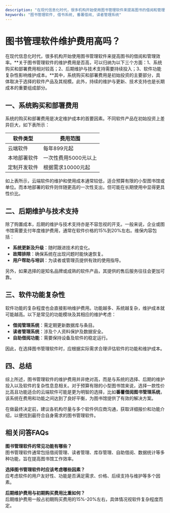 ```yaml
---
description: "在现代信息化时代，很多机构开始使用图书管理软件来提高图书的借阅和管理效率。**关于图书管理软件的维护费用是否高，可以归纳为以下三个方面：1、系统购买和部署费用相对较高；2、后期维护与技术支持需要持续投入；3、软件功能复杂性影响维护成本。**其中，系统购买和部署费用是初始投资的主要部分，具体取决于选择的软件产品及其规模。此外，持续的维护与更新、技术支持也是长期成本的重要组成部分。"
keywords: "图书管理软件, 借书系统, 番薯借阅, 读者管理系统"
---
```

# 图书管理软件维护费用高吗？

在现代信息化时代，很多机构开始使用图书管理软件来提高图书的借阅和管理效率。**关于图书管理软件的维护费用是否高，可以归纳为以下三个方面：1、系统购买和部署费用相对较高；2、后期维护与技术支持需要持续投入；3、软件功能复杂性影响维护成本。**其中，系统购买和部署费用是初始投资的主要部分，具体取决于选择的软件产品及其规模。此外，持续的维护与更新、技术支持也是长期成本的重要组成部分。

## 一、系统购买和部署费用

系统的购买和部署费用是决定维护成本的首要因素。不同软件产品在初始投资上差异巨大，如下表所示：

| 软件类型       | 费用范围          |
|----------------|-------------------|
| 云端软件       | 每年899元起      |
| 本地部署软件   | 一次性费用5000元以上 |
| 定制开发软件   | 根据需求10000元起 |

如上表所示，云端软件的维护和使用成本通常较低，适合预算有限的小型图书馆或单位。而本地部署的软件则伴随更高的一次性支出，但可能在长期使用中显得更具性价比。

## 二、后期维护与技术支持

除了购置成本，后期的维护与技术支持亦是不容忽视的开支。一般来说，企业或图书馆需要支付年度维护费用，通常在软件价格的15%到20%左右。维保内容包括：

- **系统更新及升级**：随时跟进技术的变化。
- **故障排除**：确保系统在出现问题时能快速恢复。
- **用户帮助与培训**：为读者或管理员提供有效的使用指导。

另外，如果选择的是知名品牌或成熟的软件产品，其提供的售后服务往往会更加可靠。

## 三、软件功能复杂性

软件功能的复杂程度也会直接影响维护费用。功能越多、系统越复杂，维护成本就可能越高。以下是常见的功能模块及其相应的维护考虑：

- **借阅管理系统**：需定期更新数据库与条目。
- **读者管理系统**：涉及个人资料保护及数据安全。
- **自助借阅功能**：需要保持设备及软件的稳定运行。

因此，在选择图书管理软件时，应根据实际需求合理评估软件的功能和维护成本。

## 四、总结

综上所述，图书管理软件的维护费用并非绝对高，而是与系统的选择、后期的维护投入以及软件的复杂性息息相关。对于预算有限的小型图书馆来说，选择一款性价比高且功能适合的云端软件可能是更为明智的选择，比如**番薯借阅图书管理系统**，该系统在费用和功能之间达到了良好平衡，为图书馆提供了有效的解决方案。

在做最终决定前，建议各机构尽量与多个软件供应商沟通，获取详细报价和功能介绍，以便找到最符合自身需求的图书管理软件。

## 相关问答FAQs

**图书管理软件的常见功能有哪些？**  
图书管理软件通常包括借阅管理、读者管理、库存管理、自助借阅、数据统计等多种功能，旨在提高图书馆工作效率。

**选择图书管理软件时应该考虑哪些因素？**  
应考虑软件的用户友好性、功能是否满足需求、价格、后续支持与维护等多个因素。

**后期维护费用与初期购买费用比重如何？**  
后期维护费用一般占初期购买费用的15%-20%左右，具体情况视软件复杂程度而定。

